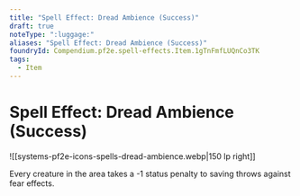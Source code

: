 ```yaml
---
title: "Spell Effect: Dread Ambience (Success)"
draft: true
noteType: ":luggage:"
aliases: "Spell Effect: Dread Ambience (Success)"
foundryId: Compendium.pf2e.spell-effects.Item.1gTnFmfLUQnCo3TK
tags:
  - Item
---
```


# Spell Effect: Dread Ambience (Success)
![[systems-pf2e-icons-spells-dread-ambience.webp|150 lp right]]

Every creature in the area takes a -1 status penalty to saving throws against fear effects.
